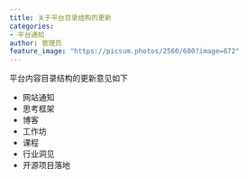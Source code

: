 ```yaml
---
title: 关于平台目录结构的更新
categories:
- 平台通知
author: 管理员
feature_image: "https://picsum.photos/2560/600?image=872"
---
```


平台内容目录结构的更新意见如下
* 网站通知
* 思考框架
* 博客
* 工作坊
* 课程
* 行业洞见
* 开源项目落地